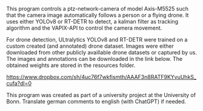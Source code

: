 This program controls a ptz-network-camera of model Axis-M5525 such that the camera image automatically follows a person or a flying drone. It uses either YOLOv8 or RT-DETR to detect, a kalman filter
as tracking algorithm and the VAPIX-API to control the camera movement.

For drone detection, ULtralytics YOLOv8 and RT-DETR were trained on a custom created (and annotated) drone dataset. Images were either downloaded from other publicly availlable drone datasets or
captured by us. The images and annotations can be downloaded in the link below. The obtained weights are stored in the resources folder.

https://www.dropbox.com/sh/4uc76f7wkfismth/AAAF3n8RATF9KYvuUhkS_cufa?dl=0


This program was created as part of a university project at the University of Bonn. Translate german comments to english (with ChatGPT) if needed.

